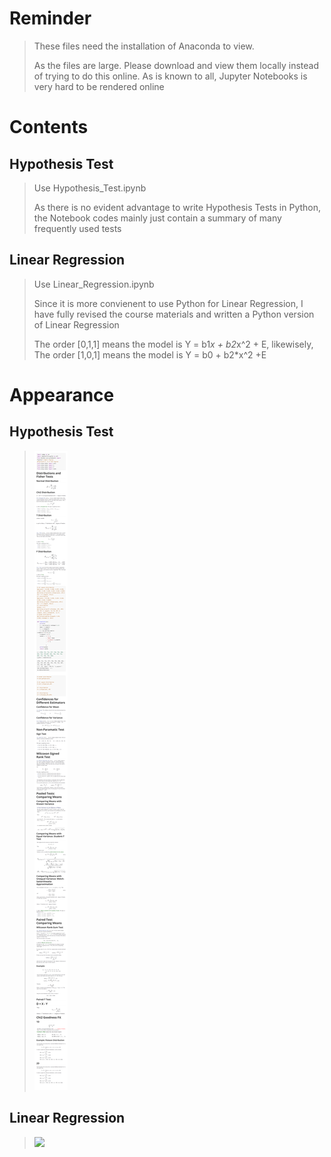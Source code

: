 # Reminder
> These files need the installation of Anaconda to view.
> 
> As the files are large. Please download and view them locally instead of trying to do this online. As is known to all, Jupyter Notebooks is very hard to be rendered online

# Contents

## Hypothesis Test
> Use Hypothesis_Test.ipynb
> 
> As there is no evident advantage to write Hypothesis Tests in Python, the Notebook codes mainly just contain a summary of many frequently used tests


## Linear Regression
> Use Linear_Regression.ipynb
> 
> Since it is more convienent to use Python for Linear Regression, I have fully revised the course materials and written a Python version of Linear Regression
> 
> The order [0,1,1] means the model is Y = b1*x + b2*x^2 + E, likewisely, The order [1,0,1] means the model is Y = b0 + b2*x^2 +E




# Appearance

## Hypothesis Test
> ![](Hypothesis_Test.png)


## Linear Regression
> ![](Linear_Regression.png)
